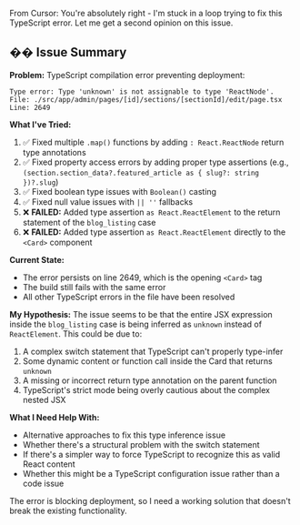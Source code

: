 From Cursor: You're absolutely right - I'm stuck in a loop trying to fix this TypeScript error. Let me get a second opinion on this issue.

## �� **Issue Summary**

**Problem:** TypeScript compilation error preventing deployment:
```
Type error: Type 'unknown' is not assignable to type 'ReactNode'.
File: ./src/app/admin/pages/[id]/sections/[sectionId]/edit/page.tsx
Line: 2649
```

**What I've Tried:**
1. ✅ Fixed multiple `.map()` functions by adding `: React.ReactNode` return type annotations
2. ✅ Fixed property access errors by adding proper type assertions (e.g., `(section.section_data?.featured_article as { slug?: string })?.slug`)
3. ✅ Fixed boolean type issues with `Boolean()` casting
4. ✅ Fixed null value issues with `|| ''` fallbacks
5. ❌ **FAILED:** Added type assertion `as React.ReactElement` to the return statement of the `blog_listing` case
6. ❌ **FAILED:** Added type assertion `as React.ReactElement` directly to the `<Card>` component

**Current State:**
- The error persists on line 2649, which is the opening `<Card>` tag
- The build still fails with the same error
- All other TypeScript errors in the file have been resolved

**My Hypothesis:**
The issue seems to be that the entire JSX expression inside the `blog_listing` case is being inferred as `unknown` instead of `ReactElement`. This could be due to:
1. A complex switch statement that TypeScript can't properly type-infer
2. Some dynamic content or function call inside the Card that returns `unknown`
3. A missing or incorrect return type annotation on the parent function
4. TypeScript's strict mode being overly cautious about the complex nested JSX

**What I Need Help With:**
- Alternative approaches to fix this type inference issue
- Whether there's a structural problem with the switch statement
- If there's a simpler way to force TypeScript to recognize this as valid React content
- Whether this might be a TypeScript configuration issue rather than a code issue

The error is blocking deployment, so I need a working solution that doesn't break the existing functionality.